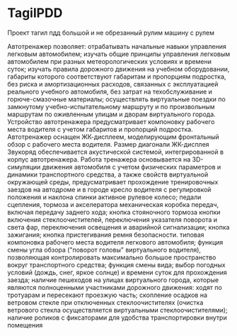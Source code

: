 # TagilPDD
Проект тагил пдд большой и не обрезанный рулим машину с рулем

Автотренажер позволяет:
отрабатывать начальные навыки управления легковым автомобилем;
изучать общие принципы управления легковым автомобилем при разных метеорологических условиях и времени суток;
изучать правила дорожного движения на учебном оборудовании, габариты которого соответствуют габаритам и пропорциям подростка, без риска и амортизационных расходов, связанных с эксплуатацией реального учебного автомобиля, без затрат на техобслуживание и горюче-смазочные материалы;
осуществлять виртуальные поездки по замкнутому учебно-испытательному маршруту и по произвольным маршрутам по оживленным улицам и дворам виртуального города.
Устройство автотренажера предусматривает  компоновку рабочего места водителя с учетом габаритов и пропорций подростка.
Автотренажер оснащен ЖК-дисплеем, моделирующим фронтальный обзор с рабочего места водителя.
Размер диагонали ЖК-дисплея
Звукоряд обеспечивается акустической системой, интегрированной в корпус автотренажера.
Работа тренажера основывается на 3D-симуляции движения автомобиля с учетом физических параметров и динамики транспортного средства, а также свойств виртуальной окружающей среды, предусматривает прохождение тренировочных заездов на автодроме и в городе
кресло водителя с регулировкой положения и наклона спинки
активное рулевое колесо;
педали сцепления, тормоза и акселератора
механическая коробка передач, включая передачу заднего хода;
кнопка стояночного тормоза
кнопки включения стеклоочистителей, переключения указателя поворота и света фар, переключения освещения и аварийной сигнализации;
кнопка зажигания;
кнопка пристегивания ремня безопасности.
типовая компоновка рабочего места водителя легкового автомобиля;
функция смены угла обзора ("поворот головы" виртуального водителя), позволяющая контролировать максимально большое пространство вокруг транспортного средства;
функция смены вида;
выбор погодных условий (дождь, снег, яркое солнце) и времени суток для прохождения заезда;
наличие пешеходов на улицах виртуального города, которые являются полноценными участниками дорожного движения: ходят по тротуарам и пересекают проезжую часть;
скопление осадков на ветровом стекле при отключенных стеклоочистителях (очистка ветрового стекла осуществляется виртуальными стеклоочистителями);
наличие роликов с фиксаторами для удобства транспортировки внутри помещения
